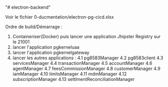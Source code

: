 "# electron-backend" 

Voir le fichier 0-ducmentation/electron-pg-cicd.xlsx

Ordre de build/Démarrage :

1. Containeriser(Docker) puis lancer une application Jhipster Registry sur le 21001
2. lancer l'application pgkerneluaa
3. lancer l'application pgkernelgateway
4. lancer les autres applications :
   4.1  pg8583Manager
   4.2  pg8583client
   4.3  servicesManager
   4.4  transactionManager
   4.5  accountManager
   4.6  agentManager
   4.7  feesCommissionManager
   4.8  customerManager
   4.9  iamManager
   4.10 limitsManager
   4.11 mdmManager
   4.12 subscriptionManager
   4.13 settlmentReconciliationManager
